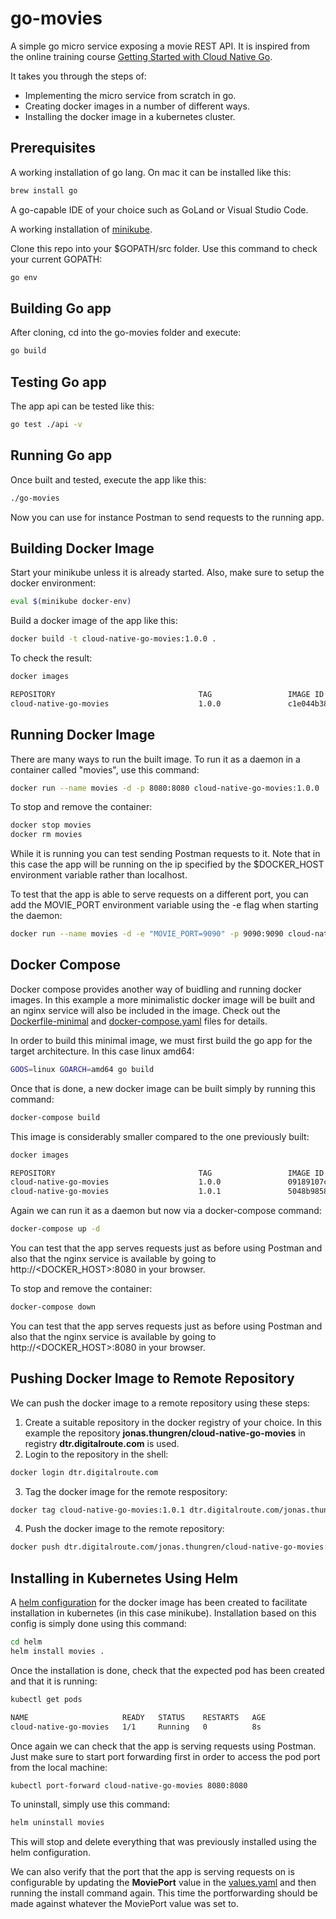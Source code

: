 # go-movies
A simple go micro service exposing a movie REST API. 
It is inspired from the online training course [Getting Started with Cloud Native Go](https://www.linkedin.com/learning/getting-started-with-cloud-native-go).

It takes you through the steps of:
- Implementing the micro service from scratch in go.
- Creating docker images in a number of different ways.
- Installing the docker image in a kubernetes cluster.
## Prerequisites
A working installation of go lang.
On mac it can be installed like this:
```bash
brew install go
```
A go-capable IDE of your choice such as GoLand or Visual Studio Code.

A working installation of [minikube](https://kubernetes.io/docs/tasks/tools/install-minikube/).

Clone this repo into your $GOPATH/src folder. 
Use this command to check your current GOPATH:
```bash
go env
```
## Building Go app
After cloning, cd into the go-movies folder and execute:
```bash
go build
```
## Testing Go app
The app api can be tested like this:
```bash
go test ./api -v
```

## Running Go app
Once built and tested, execute the app like this:
```bash
./go-movies
```
Now you can use for instance Postman to send requests to the running app.

## Building Docker Image
Start your minikube unless it is already started. 
Also, make sure to setup the docker environment:
```bash
eval $(minikube docker-env)
```
Build a docker image of the app like this:
```bash
docker build -t cloud-native-go-movies:1.0.0 .
```
To check the result:
```bash
docker images

REPOSITORY                                TAG                 IMAGE ID            CREATED             SIZE
cloud-native-go-movies                    1.0.0               c1e044b38ae1        1 minute ago        827MB
```
## Running Docker Image
There are many ways to run the built image. 
To run it as a daemon in a container called "movies", use this command:
```bash
docker run --name movies -d -p 8080:8080 cloud-native-go-movies:1.0.0
```
To stop and remove the container:
```bash
docker stop movies
docker rm movies
```
While it is running you can test sending Postman requests to it. 
Note that in this case the app will be running on the ip specified by the $DOCKER_HOST environment variable rather than localhost.

To test that the app is able to serve requests on a different port, you can add the MOVIE_PORT environment variable using the -e flag when starting the daemon:
```bash
docker run --name movies -d -e "MOVIE_PORT=9090" -p 9090:9090 cloud-native-go-movies:1.0.0
```
## Docker Compose
Docker compose provides another way of buidling and running docker images.
In this example a more minimalistic docker image will be built and an nginx service will also be included in the image.
Check out the [Dockerfile-minimal](./Dockerfile-minimal) and [docker-compose.yaml](./docker-compose.yaml) files for details.

In order to build this minimal image, we must first build the go app for the target architecture. 
In this case linux amd64:
```bash
GOOS=linux GOARCH=amd64 go build
```
Once that is done, a new docker image can be built simply by running this command:
```bash
docker-compose build
```
This image is considerably smaller compared to the one previously built:
```bash
docker images

REPOSITORY                                TAG                 IMAGE ID            CREATED              SIZE
cloud-native-go-movies                    1.0.0               09189107cb1a        2 minutes ago        827MB
cloud-native-go-movies                    1.0.1               5048b98580b4        About a minute ago   21MB
```
Again we can run it as a daemon but now via a docker-compose command:
```bash
docker-compose up -d
```
You can test that the app serves requests just as before using Postman and also that the nginx service is available by going to http://<DOCKER_HOST>:8080 in your browser.

To stop and remove the container:
```bash
docker-compose down
```

You can test that the app serves requests just as before using Postman and also that the nginx service is available by going to http://<DOCKER_HOST>:8080 in your browser.

## Pushing Docker Image to Remote Repository
We can push the docker image to a remote repository using these steps:
1. Create a suitable repository in the docker registry of your choice.
   In this example the repository **jonas.thungren/cloud-native-go-movies** in registry **dtr.digitalroute.com** is used.
2. Login to the repository in the shell:
```bash
docker login dtr.digitalroute.com
```
3. Tag the docker image for the remote respository:
```bash
docker tag cloud-native-go-movies:1.0.1 dtr.digitalroute.com/jonas.thungren/cloud-native-go-movies:1.0.1
```
4. Push the docker image to the remote repository:
```bash
docker push dtr.digitalroute.com/jonas.thungren/cloud-native-go-movies:1.0.1
```

## Installing in Kubernetes Using Helm
A [helm configuration](./helm) for the docker image has been created to facilitate installation in kubernetes (in this case minikube).
Installation based on this config is simply done using this command:
```bash
cd helm
helm install movies .
```
Once the installation is done, check that the expected pod has been created and that it is running:
```bash
kubectl get pods

NAME                     READY   STATUS    RESTARTS   AGE
cloud-native-go-movies   1/1     Running   0          8s
```
Once again we can check that the app is serving requests using Postman. Just make sure to start port forwarding first in order to access the pod port from the local machine:
```bash
kubectl port-forward cloud-native-go-movies 8080:8080
```
To uninstall, simply use this command:
```bash
helm uninstall movies
```
This will stop and delete everything that was previously installed using the helm configuration.

We can also verify that the port that the app is serving requests on is configurable by updating the **MoviePort** value in the [values.yaml](./helm/values.yaml) and then running the install command again.
This time the portforwarding should be made against whatever the MoviePort value was set to.
